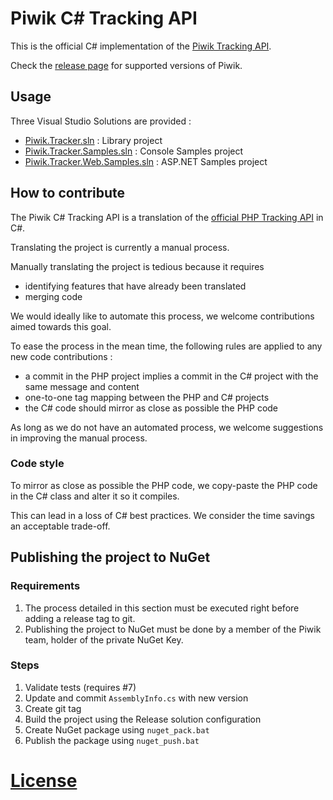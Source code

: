# Piwik C# Tracking API

This is the official C# implementation of the [Piwik Tracking API](http://piwik.org/docs/tracking-api/).

Check the [release page](https://github.com/piwik/piwik-dotnet-tracker/releases)
for supported versions of Piwik.

## Usage

Three Visual Studio Solutions are provided : 

* [Piwik.Tracker.sln](Piwik.Tracker.sln) : Library project
* [Piwik.Tracker.Samples.sln](Piwik.Tracker.Samples.sln) : Console Samples project
* [Piwik.Tracker.Web.Samples.sln](Piwik.Tracker.Web.Samples.sln) : ASP.NET Samples project

## How to contribute

The Piwik C# Tracking API is a translation of the [official PHP Tracking API](https://github.com/piwik/piwik/tree/master/libs/PiwikTracker) in C#.

Translating the project is currently a manual process.

Manually translating the project is tedious because it requires

* identifying features that have already been translated
* merging code

We would ideally like to automate this process, we welcome contributions aimed towards this goal.

To ease the process in the mean time, the following rules are applied to any new code contributions :

* a commit in the PHP project implies a commit in the C# project with the same message and content
* one-to-one tag mapping between the PHP and C# projects
* the C# code should mirror as close as possible the PHP code

As long as we do not have an automated process, we welcome suggestions in improving the manual process.

### Code style

To mirror as close as possible the PHP code, we copy-paste the PHP code in the C# class and alter it so it compiles.

This can lead in a loss of C# best practices. We consider the time savings an acceptable trade-off.

## Publishing the project to NuGet

### Requirements

1. The process detailed in this section must be executed right before adding a
   release tag to git.
2. Publishing the project to NuGet must be done by a member of the Piwik team,
   holder of the private NuGet Key.

### Steps

1. Validate tests (requires #7)
2. Update and commit `AssemblyInfo.cs` with new version
3. Create git tag
4. Build the project using the Release solution configuration
5. Create NuGet package using `nuget_pack.bat`
6. Publish the package using `nuget_push.bat`

# [License](LICENSE)
